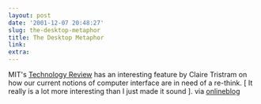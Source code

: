 ```yaml
---
layout: post
date: '2001-12-07 20:48:27'
slug: the-desktop-metaphor
title: The Desktop Metaphor
link: 
extra: 
---
```


MIT's [Technology Review](http://www.techreview.com/magazine/dec01/tristram.asp) has an interesting feature by Claire Tristram on how our current notions of computer interface are in need of a re-think. \[ It really is a lot more interesting than I just made it sound \]. via [onlineblog](http://www.onlineblog.com/)
